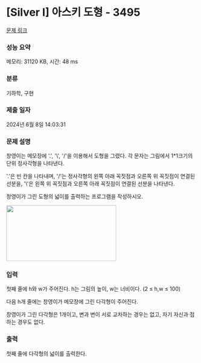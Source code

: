 # [Silver I] 아스키 도형 - 3495 

[문제 링크](https://www.acmicpc.net/problem/3495) 

### 성능 요약

메모리: 31120 KB, 시간: 48 ms

### 분류

기하학, 구현

### 제출 일자

2024년 6월 8일 14:03:31

### 문제 설명

<p>
	창영이는 메모장에 '.', '\', '/'을 이용해서 도형을 그렸다. 각 문자는 그림에서 1*1크기의 단위 정사각형을 나타낸다.</p>

<p>
	'.'은 빈 칸을 나타내며, '/'는 정사각형의 왼쪽 아래 꼭짓점과 오른쪽 위 꼭짓점이 연결된 선분을, '\'은 왼쪽 위 꼭짓점과 오른쪽 아래 꼭짓점이 연결된 선분을 나타낸다.</p>

<p>
	창영이가 그린 도형의 넓이를 출력하는 프로그램을 작성하시오.</p>

<p>
	<img alt="" src="https://www.acmicpc.net/upload/images/aa.png" style="width: 291px; height: 148px;"></p>

### 입력 

 <p>
	첫째 줄에 h와 w가 주어진다. h는 그림의 높이, w는 너비이다. (2 ≤ h,w ≤ 100)</p>

<p>
	다음 h개 줄에는 창영이가 메모장에 그린 다각형이 주어진다. </p>

<p>
	창영이가 그린 다각형은 1개이고, 변과 변이 서로 교차하는 경우는 없고, 자기 자신과 접하는 경우도 없다.</p>

### 출력 

 <p>
	첫째 줄에 다각형의 넓이를 출력한다.</p>

